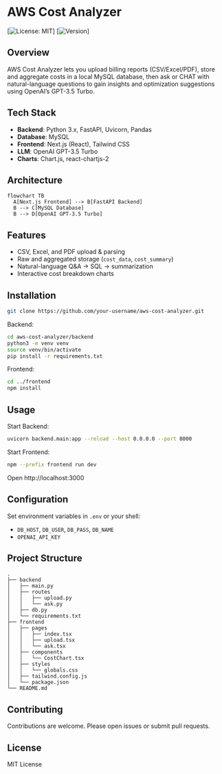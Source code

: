 # AWS Cost Analyzer

[![License: MIT](https://img.shields.io/badge/license-MIT-blue.svg)] [![Version](https://img.shields.io/badge/version-1.0.0-success)]  

## Overview

AWS Cost Analyzer lets you upload billing reports (CSV/Excel/PDF), store and aggregate costs in a local MySQL database, then ask or CHAT with natural-language questions to gain insights and optimization suggestions using OpenAI’s GPT-3.5 Turbo.

## Tech Stack

- **Backend**: Python 3.x, FastAPI, Uvicorn, Pandas  
- **Database**: MySQL  
- **Frontend**: Next.js (React), Tailwind CSS  
- **LLM**: OpenAI GPT-3.5 Turbo
- **Charts**: Chart.js, react-chartjs-2  

## Architecture

```mermaid
flowchart TB
  A[Next.js Frontend] --> B[FastAPI Backend]
  B --> C[MySQL Database]
  B --> D[OpenAI GPT-3.5 Turbo]
```

## Features

- CSV, Excel, and PDF upload & parsing  
- Raw and aggregated storage (`cost_data`, `cost_summary`)  
- Natural-language Q&A → SQL → summarization  
- Interactive cost breakdown charts  

## Installation

```bash
git clone https://github.com/your-username/aws-cost-analyzer.git
```

Backend:

```bash
cd aws-cost-analyzer/backend
python3 -m venv venv
source venv/bin/activate
pip install -r requirements.txt
```

Frontend:

```bash
cd ../frontend
npm install
```

## Usage

Start Backend:

```bash
uvicorn backend.main:app --reload --host 0.0.0.0 --port 8000
```

Start Frontend:

```bash
npm --prefix frontend run dev
```

Open http://localhost:3000

## Configuration

Set environment variables in `.env` or your shell:

- `DB_HOST`, `DB_USER`, `DB_PASS`, `DB_NAME`  
- `OPENAI_API_KEY`

## Project Structure

```
.
├── backend
│   ├── main.py
│   ├── routes
│   │   ├── upload.py
│   │   └── ask.py
│   ├── db.py
│   └── requirements.txt
├── frontend
│   ├── pages
│   │   ├── index.tsx
│   │   ├── upload.tsx
│   │   └── ask.tsx
│   ├── components
│   │   └── CostChart.tsx
│   ├── styles
│   │   └── globals.css
│   ├── tailwind.config.js
│   └── package.json
└── README.md
```

## Contributing

Contributions are welcome. Please open issues or submit pull requests.

## License

MIT License
